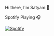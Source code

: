 Hi there, I'm Satyam 👋

Spotify Playing 🎧

[![Spotify](https://spotifygit.vercel.app/api/spotify)](https://open.spotify.com/user/31tpqnoarhpaxxz7226elu4w4muy)


